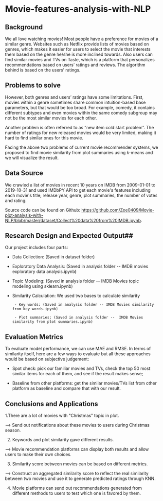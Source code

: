 # Movie-features-analysis-with-NLP

## Background ##

We all love watching movies! Most people have a preference for movies of a similar genre. Websites such as Netflix provide lists of movies based on genres, which makes it easier for users to select the movie that interests them based on the genre he/she is more inclined towards. Also users can find similar movies and TVs on Taste, which is a platform that personalizes recommendations based on users’ ratings and reviews. The algorithm behind is based on the users’ ratings.

## Problems to solve ##

However, both genres and users’ ratings have some limitations. First, movies within a genre sometimes share common intuition-based base parameters, but that would be too broad. For example, comedy, it contains different subtypes and even movies within the same comedy subgroup may not be the most similar movies for each other.

Another problem is often referred to as “new item cold start problem”. The number of ratings for new released movies would be very limited, making it hard to find similar ones for this movie. 

Facing the above two problems of current movie recommender systems, we proposed to find movie similarity from plot summaries using k-means and we will visualize the result.

## Data Source ##

We crawled a list of movies in recent 10 years on IMDB from 2009-01-01 to 2019-10-31 and used IMDbPY API to get each movie's features including each movie's title, release year, genre, plot summaries, the number of votes and rating.

Source code can be found on Github: https://github.com/Zoe0409/Movie-plot-analysis-with-NLP/blob/master/dataset/Collect%20data%20from%20IMDB.ipynb.

## Research Design and Expected Output##

Our project includes four parts:

 - Data Collection: (Saved in dataset folder)
 
 - Exploratory Data Analysis: (Saved in analysis folder -- IMDB movies exploratory data analysis.ipynb)
 
 - Topic Modeling: (Saved in analysis folder -- IMDB Movies topic modeling using sklearn.ipynb)
 
 - Similarity Calculation: We used two bases to calculate similarity
        
        - Key words: (Saved in analysis folder -- IMDB Movies similarity from key words.ipynb)
        
        - Plot summaries: (Saved in analysis folder --  IMDB Movies similarity from plot summaries.ipynb)


## Evaluation Metrics ##

To evaluate model performance, we can use MAE and RMSE. In terms of similarity itself, here are a few ways to evaluate but all these approaches would be based on subjective judgement:

- Spot check: pick our familiar movies and TVs, check the top 50 most similar items for each of them, and see if the result makes sense;

 - Baseline from other platforms: get the similar movies/TVs list from other platform as baseline and compare that with our result.
 
 ## Conclusions and Applications ##
 
 1.There are a lot of movies with "Christmas" topic in plot.

--> Send out notifications about these movies to users during Christmas season.

2. Keywords and plot similarity gave different results.

--> Movie recommendation platforms can display both results and allow users to make their own choices.

3. Similarity score between movies can be based on different metrics.

--> Construct an aggregated similarity score to reflect the real similarity between two movies and use it to generate predicted ratings through KNN. 

4. Movie platforms can send out recommendations generated from different methods to users to test which one is favored by them. 
